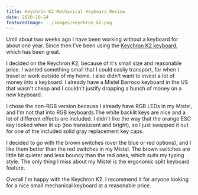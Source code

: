 ```yaml
---
title: Keychron K2 Mechanical Keyboard Review
date: 2020-10-24
featuredImage: ../images/keychron_k2.png
---
```


Until about two weeks ago I have been working without a keyboard for about one
year. Since then I've been using the [Keychron K2 keyboard](https://www.keychron.com/products/keychron-k2-wireless-mechanical-keyboard), which has been
great.

I decided on the Keychron K2, because of it's small size and reasonable price.
I wanted something small that I could easily transport, for when I travel
or work outside of my home. I also didn't want to invest a lot of money into a keyboard.
I already have a Mistel Barroco keyboard in the US that wasn't cheap and I
couldn't justify dropping a bunch of money on a new keyboard.

I chose the non-RGB version because I already have RGB LEDs in my Mistel, and
I'm not that into RGB keyboards.The white backlit keys are nice and a lot of
different effects are included. I didn't like the way that the orange ESC
key looked when lit up (too translucent and bright), so I just swapped it out for one of the included solid gray replacement key caps.

I decided to go with the brown switches (over the blue or red options), and I
like them better than the red switches in my Mistel.
The brown switches are little bit quieter and less bouncy than the red ones, which suits my typing style.
The only thing I miss about my Mistel is the ergonomic split keyboard feature.

Overall I'm happy with the Keychron K2.
I recommend it for anyone looking for a nice small mechanical keyboard at a reasonable price.
